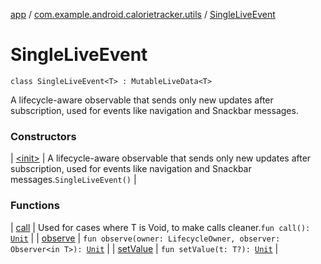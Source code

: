 [app](../../index.md) / [com.example.android.calorietracker.utils](../index.md) / [SingleLiveEvent](./index.md)

# SingleLiveEvent

`class SingleLiveEvent<T> : MutableLiveData<T>`

A lifecycle-aware observable that sends only new updates after subscription, used for events like
navigation and Snackbar messages.

### Constructors

| [&lt;init&gt;](-init-.md) | A lifecycle-aware observable that sends only new updates after subscription, used for events like navigation and Snackbar messages.`SingleLiveEvent()` |

### Functions

| [call](call.md) | Used for cases where T is Void, to make calls cleaner.`fun call(): `[`Unit`](https://kotlinlang.org/api/latest/jvm/stdlib/kotlin/-unit/index.html) |
| [observe](observe.md) | `fun observe(owner: LifecycleOwner, observer: Observer<in T>): `[`Unit`](https://kotlinlang.org/api/latest/jvm/stdlib/kotlin/-unit/index.html) |
| [setValue](set-value.md) | `fun setValue(t: T?): `[`Unit`](https://kotlinlang.org/api/latest/jvm/stdlib/kotlin/-unit/index.html) |

